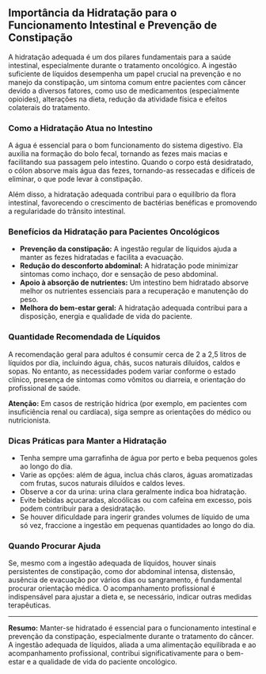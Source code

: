 
## Importância da Hidratação para o Funcionamento Intestinal e Prevenção de Constipação

A hidratação adequada é um dos pilares fundamentais para a saúde intestinal, especialmente durante o tratamento oncológico. A ingestão suficiente de líquidos desempenha um papel crucial na prevenção e no manejo da constipação, um sintoma comum entre pacientes com câncer devido a diversos fatores, como uso de medicamentos (especialmente opioides), alterações na dieta, redução da atividade física e efeitos colaterais do tratamento.

### Como a Hidratação Atua no Intestino

A água é essencial para o bom funcionamento do sistema digestivo. Ela auxilia na formação do bolo fecal, tornando as fezes mais macias e facilitando sua passagem pelo intestino. Quando o corpo está desidratado, o cólon absorve mais água das fezes, tornando-as ressecadas e difíceis de eliminar, o que pode levar à constipação.

Além disso, a hidratação adequada contribui para o equilíbrio da flora intestinal, favorecendo o crescimento de bactérias benéficas e promovendo a regularidade do trânsito intestinal.

### Benefícios da Hidratação para Pacientes Oncológicos

- **Prevenção da constipação:** A ingestão regular de líquidos ajuda a manter as fezes hidratadas e facilita a evacuação.
- **Redução do desconforto abdominal:** A hidratação pode minimizar sintomas como inchaço, dor e sensação de peso abdominal.
- **Apoio à absorção de nutrientes:** Um intestino bem hidratado absorve melhor os nutrientes essenciais para a recuperação e manutenção do peso.
- **Melhora do bem-estar geral:** A hidratação adequada contribui para a disposição, energia e qualidade de vida do paciente.

### Quantidade Recomendada de Líquidos

A recomendação geral para adultos é consumir cerca de 2 a 2,5 litros de líquidos por dia, incluindo água, chás, sucos naturais diluídos, caldos e sopas. No entanto, as necessidades podem variar conforme o estado clínico, presença de sintomas como vômitos ou diarreia, e orientação do profissional de saúde.

**Atenção:** Em casos de restrição hídrica (por exemplo, em pacientes com insuficiência renal ou cardíaca), siga sempre as orientações do médico ou nutricionista.

### Dicas Práticas para Manter a Hidratação

- Tenha sempre uma garrafinha de água por perto e beba pequenos goles ao longo do dia.
- Varie as opções: além de água, inclua chás claros, águas aromatizadas com frutas, sucos naturais diluídos e caldos leves.
- Observe a cor da urina: urina clara geralmente indica boa hidratação.
- Evite bebidas açucaradas, alcoólicas ou com cafeína em excesso, pois podem contribuir para a desidratação.
- Se houver dificuldade para ingerir grandes volumes de líquido de uma só vez, fraccione a ingestão em pequenas quantidades ao longo do dia.

### Quando Procurar Ajuda

Se, mesmo com a ingestão adequada de líquidos, houver sinais persistentes de constipação, como dor abdominal intensa, distensão, ausência de evacuação por vários dias ou sangramento, é fundamental procurar orientação médica. O acompanhamento profissional é indispensável para ajustar a dieta e, se necessário, indicar outras medidas terapêuticas.

---

**Resumo:** Manter-se hidratado é essencial para o funcionamento intestinal e prevenção da constipação, especialmente durante o tratamento do câncer. A ingestão adequada de líquidos, aliada a uma alimentação equilibrada e ao acompanhamento profissional, contribui significativamente para o bem-estar e a qualidade de vida do paciente oncológico.
```
